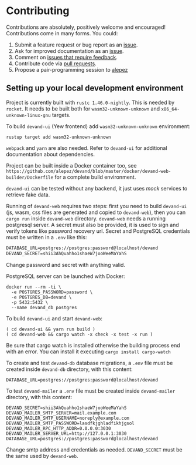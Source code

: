# Contributing

Contributions are absolutely, positively welcome and encouraged! Contributions
come in many forms. You could:

  1. Submit a feature request or bug report as an [issue].
  2. Ask for improved documentation as an [issue].
  3. Comment on [issues that require feedback].
  4. Contribute code via [pull requests].
  5. Propose a pair-programming session to [alepez](https://devand.dev/chat/alepez)

[issue]: https://github.com/alepez/devand/issues
[issues that require feedback]: https://github.com/alepez/devand/issues?q=is%3Aissue+is%3Aopen+label%3A%22feedback+wanted%22
[pull requests]: https://github.com/alepez/devand/pulls

## Setting up your local development environment

Project is currently built with `rustc 1.46.0-nightly`. This is needed by
`rocket`. It needs to be built both for `wasm32-unknown-unknown` and
`x86_64-unknown-linux-gnu` targets.

To build `devand-ui` (Yew frontend) add `wasm32-unknown-unknown` environment:

```shell
rustup target add wasm32-unknown-unknown
```

`webpack` and `yarn` are also needed. Refer to `devand-ui` for additional
documentation about dependencies.

Project can be built inside a Docker container too, see
`https://github.com/alepez/devand/blob/master/docker/devand-web-builder/Dockerfile`
for a complete build environment.

`devand-ui` can be tested without any backend, it just uses *mock* services to
retrieve fake data.

Running of `devand-web` requires two steps: first you need to build `devand-ui`
(js, wasm, css files are generated and copied to `devand-web`), then you can
`cargo run` inside `devand-web` directory. `devand-web` needs a running
postgresql server. A secret must also be provided, it is used to sign and verify
tokens like password recovery url. Secret and PostgreSQL credentials must be
written in a `.env` like this:

```txt
DATABASE_URL=postgres://postgres:password@localhost/devand
DEVAND_SECRET=shii3AhQuahho1shaeW7jooWeeMaYahS
```

Change password and secret with anything valid.

PostgreSQL server can be launched with Docker:

```shell
docker run --rm -ti \
  -e POSTGRES_PASSWORD=password \
  -e POSTGRES_DB=devand \
  -p 5432:5432 \
  --name devand_db postgres
```

To build `devand-ui` and start `devand-web`:

```shell
( cd devand-ui && yarn run build )
( cd devand-web && cargo watch -x check -x test -x run )
```
Be sure that cargo watch is installed otherwise the building process end with an error.
You can install it executing ```cargo install cargo-watch```

To create and test `devand-db` database migrations, a `.env` file must be
created inside `devand-db` directory, with this content:

```shell
DATABASE_URL=postgres://postgres:password@localhost/devand
```

To test `devand-mailer` a `.env` file must be created inside `devand-mailer`
directory, with this content:

```shell
DEVAND_SECRET=shii3AhQuahho1shaeW7jooWeeMaYahS
DEVAND_MAILER_SMTP_SERVER=mail.example.com
DEVAND_MAILER_SMTP_USERNAME=noreply@example.com
DEVAND_MAILER_SMTP_PASSWORD=lasdfkjghladfikhjgsol
DEVAND_MAILER_RPC_HTTP_ADDR=0.0.0.0:3030
DEVAND_MAILER_SERVER_URL=http://127.0.0.1:3030
DATABASE_URL=postgres://postgres:password@localhost/devand
```

Change smtp address and credentials as needed. `DEVAND_SECRET` must be the same
used by `devand-web`.
